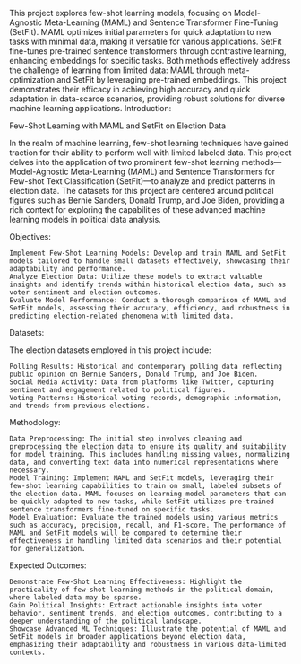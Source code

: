 This  project explores few-shot learning models, focusing on Model-Agnostic Meta-Learning (MAML) and Sentence Transformer Fine-Tuning (SetFit). MAML optimizes initial parameters for quick adaptation to new tasks with minimal data, making it versatile for various applications. SetFit fine-tunes pre-trained sentence transformers through contrastive learning, enhancing embeddings for specific tasks. Both methods effectively address the challenge of learning from limited data: MAML through meta-optimization and SetFit by leveraging pre-trained embeddings. This project demonstrates their efficacy in achieving high accuracy and quick adaptation in data-scarce scenarios, providing robust solutions for diverse machine learning applications.
Introduction:

Few-Shot Learning with MAML and SetFit on Election Data

In the realm of machine learning, few-shot learning techniques have gained traction for their ability to perform well with limited labeled data. This project delves into the application of two prominent few-shot learning methods—Model-Agnostic Meta-Learning (MAML) and Sentence Transformers for Few-shot Text Classification (SetFit)—to analyze and predict patterns in election data. The datasets for this project are centered around political figures such as Bernie Sanders, Donald Trump, and Joe Biden, providing a rich context for exploring the capabilities of these advanced machine learning models in political data analysis.

Objectives:

    Implement Few-Shot Learning Models: Develop and train MAML and SetFit models tailored to handle small datasets effectively, showcasing their adaptability and performance.
    Analyze Election Data: Utilize these models to extract valuable insights and identify trends within historical election data, such as voter sentiment and election outcomes.
    Evaluate Model Performance: Conduct a thorough comparison of MAML and SetFit models, assessing their accuracy, efficiency, and robustness in predicting election-related phenomena with limited data.

Datasets:

The election datasets employed in this project include:

    Polling Results: Historical and contemporary polling data reflecting public opinion on Bernie Sanders, Donald Trump, and Joe Biden.
    Social Media Activity: Data from platforms like Twitter, capturing sentiment and engagement related to political figures.
    Voting Patterns: Historical voting records, demographic information, and trends from previous elections.


Methodology:

    Data Preprocessing: The initial step involves cleaning and preprocessing the election data to ensure its quality and suitability for model training. This includes handling missing values, normalizing data, and converting text data into numerical representations where necessary.
    Model Training: Implement MAML and SetFit models, leveraging their few-shot learning capabilities to train on small, labeled subsets of the election data. MAML focuses on learning model parameters that can be quickly adapted to new tasks, while SetFit utilizes pre-trained sentence transformers fine-tuned on specific tasks.
    Model Evaluation: Evaluate the trained models using various metrics such as accuracy, precision, recall, and F1-score. The performance of MAML and SetFit models will be compared to determine their effectiveness in handling limited data scenarios and their potential for generalization.

Expected Outcomes:

    Demonstrate Few-Shot Learning Effectiveness: Highlight the practicality of few-shot learning methods in the political domain, where labeled data may be sparse.
    Gain Political Insights: Extract actionable insights into voter behavior, sentiment trends, and election outcomes, contributing to a deeper understanding of the political landscape.
    Showcase Advanced ML Techniques: Illustrate the potential of MAML and SetFit models in broader applications beyond election data, emphasizing their adaptability and robustness in various data-limited contexts.

